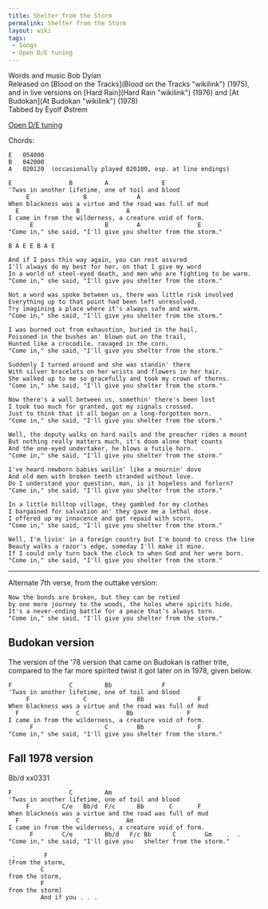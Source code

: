```yaml
---
title: Shelter from the Storm
permalink: Shelter from the Storm
layout: wiki
tags:
 - Songs
 - Open D/E tuning
---
```


Words and music Bob Dylan  
Released on [Blood on the Tracks](Blood on the Tracks "wikilink")
(1975), and in live versions on [Hard Rain](Hard Rain "wikilink") (1976)
and [At Budokan](At Budokan "wikilink") (1978)  
Tabbed by Eyolf Østrem

[Open D/E tuning](Help:RoadmapsOpen_tunings "wikilink")

Chords:

    E   054000
    B   042000
    A   020120  (occasionally played 020100, esp. at line endings)

    E                B         A               E
    'Twas in another lifetime, one of toil and blood
         E               B              A
    When blackness was a virtue and the road was full of mud
      E                B             A
    I came in from the wilderness, a creature void of form.
          E                    B        A                E
    "Come in," she said, "I'll give you shelter from the storm."

    B A E E B A E

    And if I pass this way again, you can rest assured
    I'll always do my best for her, on that I give my word
    In a world of steel-eyed death, and men who are fighting to be warm.
    "Come in," she said, "I'll give you shelter from the storm."

    Not a word was spoke between us, there was little risk involved
    Everything up to that point had been left unresolved.
    Try imagining a place where it's always safe and warm.
    "Come in," she said, "I'll give you shelter from the storm."

    I was burned out from exhaustion, buried in the hail,
    Poisoned in the bushes an' blown out on the trail,
    Hunted like a crocodile, ravaged in the corn.
    "Come in," she said, "I'll give you shelter from the storm."

    Suddenly I turned around and she was standin' there
    With silver bracelets on her wrists and flowers in her hair.
    She walked up to me so gracefully and took my crown of thorns.
    "Come in," she said, "I'll give you shelter from the storm."

    Now there's a wall between us, somethin' there's been lost
    I took too much for granted, got my signals crossed.
    Just to think that it all began on a long-forgotten morn.
    "Come in," she said, "I'll give you shelter from the storm."

    Well, the deputy walks on hard nails and the preacher rides a mount
    But nothing really matters much, it's doom alone that counts
    And the one-eyed undertaker, he blows a futile horn.
    "Come in," she said, "I'll give you shelter from the storm."

    I've heard newborn babies wailin' like a mournin' dove
    And old men with broken teeth stranded without love.
    Do I understand your question, man, is it hopeless and forlorn?
    "Come in," she said, "I'll give you shelter from the storm."

    In a little hilltop village, they gambled for my clothes
    I bargained for salvation an' they gave me a lethal dose.
    I offered up my innocence and got repaid with scorn.
    "Come in," she said, "I'll give you shelter from the storm."

    Well, I'm livin' in a foreign country but I'm bound to cross the line
    Beauty walks a razor's edge, someday I'll make it mine.
    If I could only turn back the clock to when God and her were born.
    "Come in," she said, "I'll give you shelter from the storm."

* * * * *

Alternate 7th verse, from the outtake version:

    Now the bonds are broken, but they can be retied
    by one more journey to the woods, the holes where spirits hide.
    It's a never-ending battle for a peace that's always torn.
    "Come in," she said, "I'll give you shelter from the storm."

<h2 class="songversion">
Budokan version

</h2>
The version of the '78 version that came on Budokan is rather trite,
compared to the far more spirited twist it got later on in 1978, given
below.

    F                C         Bb              F
    'Twas in another lifetime, one of toil and blood
         F               C              Bb               F
    When blackness was a virtue and the road was full of mud
      F                C             Bb               F
    I came in from the wilderness, a creature void of form.
          F                    C        Bb               F
    "Come in," she said, "I'll give you shelter from the storm."

<h2 class="songversion">
Fall 1978 version

</h2>
    Bb/d    xx0331

    F                C         Am
    'Twas in another lifetime, one of toil and blood
         F         C/e   Bb/d  F/c      Bb       C       F
    When blackness was a virtue and the road was full of mud
      F                C             Am
    I came in from the wilderness, a creature void of form.
          F        C/e         Bb/d   F/c Bb      C        Gm    .  .
    "Come in," she said, "I'll give you   shelter from the storm."

     .        F
    [From the storm,
             C
    from the storm,
             F
    from the storm]
             And if you . . .
